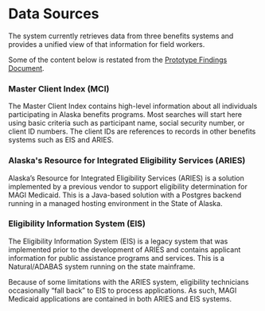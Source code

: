 # Data Sources

The system currently retrieves data from three benefits systems and provides a unified view of that information for field workers.

Some of the content below is restated from the [Prototype Findings Document](https://github.com/AlaskaDHSS/RFP-Search-Unification/blob/master/4-Prototype-Findings.md).

### Master Client Index (MCI)

The Master Client Index contains high-level information about all individuals participating in Alaska benefits programs. Most searches will start here using basic criteria such as participant name, social security number, or client ID numbers. The client IDs are references to records in other benefits systems such as EIS and ARIES.

### Alaska's Resource for Integrated Eligibility Services (ARIES)

Alaska’s Resource for Integrated Eligibility Services (ARIES) is a solution implemented by a previous vendor to support eligibility determination for MAGI Medicaid. This is a Java-based solution with a Postgres backend running in a managed hosting environment in the State of Alaska.

### Eligibility Information System (EIS)

The Eligibility Information System (EIS) is a legacy system that was implemented prior to the development of ARIES and contains applicant information for public assistance programs and services. This is a Natural/ADABAS system running on the state mainframe.

Because of some limitations with the ARIES system, eligibility technicians occasionally “fall back” to EIS to process applications. As such, MAGI Medicaid applications are contained in both ARIES and EIS systems.